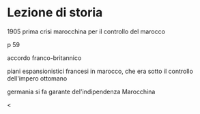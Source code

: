 # Lezione di storia

1905 prima crisi marocchina per il controllo del marocco

p 59

accordo franco-britannico


piani espansionistici francesi in marocco, che era sotto il controllo dell'impero ottomano

germania si fa garante del'indipendenza Marocchina

< 
<!--stackedit_data:
eyJoaXN0b3J5IjpbMTMyNDc1MDU4MiwtMTcwOTMxNDAzNl19
-->